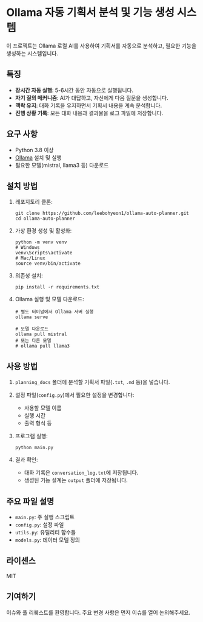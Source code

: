 # Ollama 자동 기획서 분석 및 기능 생성 시스템

이 프로젝트는 Ollama 로컬 AI를 사용하여 기획서를 자동으로 분석하고, 필요한 기능을 생성하는 시스템입니다.

## 특징

- **장시간 자동 실행**: 5-6시간 동안 자동으로 실행됩니다.
- **자기 질의 메커니즘**: AI가 대답하고, 자신에게 다음 질문을 생성합니다.
- **맥락 유지**: 대화 기록을 유지하면서 기획서 내용을 계속 분석합니다.
- **진행 상황 기록**: 모든 대화 내용과 결과물을 로그 파일에 저장합니다.

## 요구 사항

- Python 3.8 이상
- [Ollama](https://ollama.ai/) 설치 및 실행
- 필요한 모델(mistral, llama3 등) 다운로드

## 설치 방법

1. 레포지토리 클론:
   ```
   git clone https://github.com/leebohyeon1/ollama-auto-planner.git
   cd ollama-auto-planner
   ```

2. 가상 환경 생성 및 활성화:
   ```
   python -m venv venv
   # Windows
   venv\Scripts\activate
   # Mac/Linux
   source venv/bin/activate
   ```

3. 의존성 설치:
   ```
   pip install -r requirements.txt
   ```

4. Ollama 실행 및 모델 다운로드:
   ```
   # 별도 터미널에서 Ollama 서버 실행
   ollama serve
   
   # 모델 다운로드
   ollama pull mistral
   # 또는 다른 모델
   # ollama pull llama3
   ```

## 사용 방법

1. `planning_docs` 폴더에 분석할 기획서 파일(`.txt`, `.md` 등)을 넣습니다.

2. 설정 파일(`config.py`)에서 필요한 설정을 변경합니다:
   - 사용할 모델 이름
   - 실행 시간
   - 출력 형식 등

3. 프로그램 실행:
   ```
   python main.py
   ```

4. 결과 확인:
   - 대화 기록은 `conversation_log.txt`에 저장됩니다.
   - 생성된 기능 설계는 `output` 폴더에 저장됩니다.

## 주요 파일 설명

- `main.py`: 주 실행 스크립트
- `config.py`: 설정 파일
- `utils.py`: 유틸리티 함수들
- `models.py`: 데이터 모델 정의

## 라이센스

MIT

## 기여하기

이슈와 풀 리퀘스트를 환영합니다. 주요 변경 사항은 먼저 이슈를 열어 논의해주세요.
